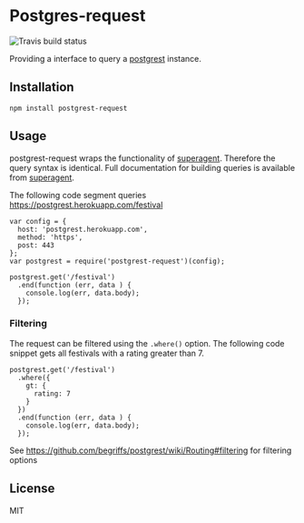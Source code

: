 # Postgres-request
![Travis build status](https://travis-ci.org/lewisjared/postgrest-request.svg?branch=master)

Providing a interface to query a [postgrest](https://github.com/begriffs/postgrest) instance.

## Installation
```
npm install postgrest-request
```

## Usage
postgrest-request wraps the functionality of [superagent](http://visionmedia.github.io/superagent/). Therefore the query syntax is identical. Full
documentation for building queries is available from [superagent](http://visionmedia.github.io/superagent/).

The following code segment queries https://postgrest.herokuapp.com/festival

```
var config = {
  host: 'postgrest.herokuapp.com',
  method: 'https',
  post: 443
};
var postgrest = require('postgrest-request')(config);

postgrest.get('/festival')
  .end(function (err, data ) {
    console.log(err, data.body);
  });
```

### Filtering
The request can be filtered using the `.where()` option. The following code snippet gets all festivals with a rating greater than 7.
```
postgrest.get('/festival')
  .where({
    gt: {
      rating: 7
    }
  })
  .end(function (err, data ) {
    console.log(err, data.body);
  });
```
See https://github.com/begriffs/postgrest/wiki/Routing#filtering for filtering options

## License
MIT
